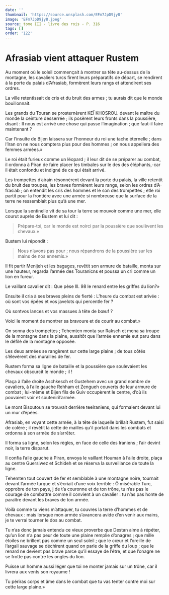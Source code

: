 ```yaml
---
date: ''
thumbnail: 'https://source.unsplash.com/EFm7JpD9jy8'
image: 'EFm7JpD9jy8.jpeg'
source: tome III - livre des rois - P. 316
tags: []
order: '122'
---
```


# Afrasiab vient attaquer Rustem

Au moment où le soleil commençait à montrer sa tête au-dessus de la montagne, les cavaliers turcs firent leurs préparatifs de départ, se rendirent à la porte du palais d’Afrasiab, formèrent leurs rangs et attendirent ses ordres.

La ville retentissait de cris et du bruit des armes ; tu aurais dit que le monde bouillonnait.

Les grands du Touran se prosternèrent KEÏ KHOSROU. devant le maître du monde la ceinture desserrée ; ils posèrent leurs fronts dans la poussière, disant : Il nous est arrivé une chose qui passe l’imagination ; que faut-il faire maintenant ?

Car l’insulte de Bijen laissera sur l’honneur du roi une tache éternelle ; dans l’Iran on ne nous comptera plus pour des hommes ; on nous appellera des femmes armées.»

Le roi était furieux comme un léopard ; il leur dit de se préparer au combat, il ordonna à Piran de faire placer les timbales sur le des des éléphants,-car il était confondu et indigné de ce qui était arrivé.

Les trompettes d’airain résonnèrent devant la porte du palais, la ville retentit du bruit des troupes, les braves formèrent leurs rangs, selon les ordres d’A-frasiab ; on entendit les cris des hommes et le son des trompettes ; etle roi partit pour la frontière avec une armée si nombreuse que la surface de la terre ne ressemblait plus qu’à une mer.

Lorsque la sentinelle vit de sa tour la terre se mouvoir comme une mer, elle courut auprès de Bustem et lui dit :

> Prépare-toi, car le monde est noirci par la poussière que soulèvent les chevaux.»

Bustem lui répondit :

> Nous n’avons pas pour ; nous répandrons de la poussière sur les mains de nos ennemis.»

Il fit partir Menijeh et les bagages, revêtit son armure de bataille, monta sur une hauteur, regarda l’armée des Touranicns et poussa un cri comme un lion en fureur.

Le vaillant cavalier dit : Que pèse lll. 98 le renard entre les griffes du lion?»

Ensuite il cria à ses braves pleins de fierté : L’heure du combat est arivée : où sont vos épées et vos javelots qui percentle fer ?

Où sontvos lances et vos massues à tête de bœuf ?

Voici le moment de montrer sa bravoure et de courir au combat.»

On sonna des trompettes ; Tehemten monta sur Raksch et mena sa troupe de la montagne dans la plaine, aussitôt que l’armée ennemie eut paru dans le défilé de la montagne opposée.

Les deux armées se rangèrent sur cette large plaine ; de tous côtés s’élevèrent des murailles de fer.

Rustem forma sa ligne de bataille et la poussière que soulevaient les chevaux obscurcit le monde ; il !

Plaça à l’aile droite Aschkesch et Gustehem avec un grand nombre de cavaliers, à l’aile gauche Rehham et Zengueh couverts de leur armure de combat ; lui-même et Bijen fils de Guiv occupèrent le centre, d’où ils pouvaient voir et soutenirîl’armée.

Le mont Bisoutoun se trouvait derrière teeIraniens, qui formaient devant lui un mur d’épées.

Afrasiab, en voyant cette armée, à la tête de laquelle brillait Rustem, fut saisi de colère ; il revêtit la cette de mailles qu’il portait dans les combats et ordonna à son armée de s’arrêter.

Il forma sa ligne, selon les règles, en face de celle des Iraniens ; l’air devint noir, la terre disparut.

Il confia l’aile gauche à Piran, envoya le vaillant Houman à l’aile droite,
plaça au centre Guersiwez et Schideh et se réserva la surveillance de toute la ligne.

Tehemten tout couvert de fer et semblable à une montagne noire, tournait devant l’armée turque et s’écriait d’une voix terrible : Ô misérable Turc, opprobre de ton pays, j de t’a couronne et de ton trône, tu n’as pas le courage de combattre comme il convient à un cavalier : tu n’as pas honte de paraître devant les braves de ton armée.

Voilà comme tu viens m’attaquer, tu couvres la terre d’hommes et de chevaux : mais lorsque mon armée s’avancera avide d’en venir aux mains, je te verrai tourner le dos au combat.

Tu n’as donc jamais entendu ce vieux proverbe que Destan aime à répéter, qu’un lion n’a pas peur de toute une plaine remplie d’onagres ; que mille étoiles ne brillent pas comme un seul soleil ; que le cœur et l’oreille de l’argali sauvage se déchirent quand on parle de la griffe du loup ; que le renard ne devient pas brave parce qu’il essaye de l’être, et que l’onagre ne se frotte pas contre les ongles du lion.

Puisse un homme aussi léger que toi ne monter jamais sur un trône, car il livrera aux vents son royaume !

Tu périras corps et âme dans le combat que tu vas tenter contre moi sur cette large plaine.»
